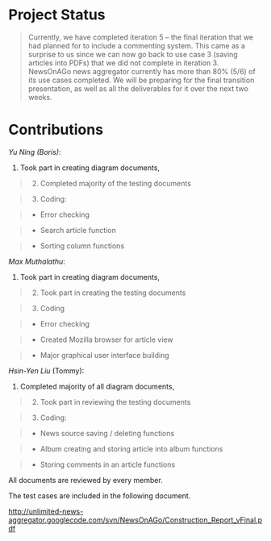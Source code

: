 # Project Status #

> Currently, we have completed iteration 5 – the final iteration that we had planned for to include a commenting system.  This came as a surprise to us since we can now go back to use case 3 (saving articles into PDFs) that we did not complete in iteration 3.  NewsOnAGo news aggregator currently has more than 80% (5/6) of its use cases completed.  We will be preparing for the final transition presentation, as well as all the deliverables for it over the next two weeks.

# Contributions #

_Yu Ning (Boris)_:

  1. Took part in creating diagram documents,

> 2) Completed majority of the testing documents

> 3) Coding:

> - Error checking

> - Search article function

> - Sorting column functions

_Max Muthalathu_:

  1. Took part in creating diagram documents,

> 2) Took part in creating the testing documents

> 3) Coding

> - Error checking

> - Created Mozilla browser for article view

> - Major graphical user interface building

_Hsin-Yen Liu_ (Tommy):

  1. Completed majority of all diagram documents,

> 2) Took part in reviewing the testing documents

> 3) Coding:

> - News source saving / deleting functions

> - Album creating and storing article into album functions

> - Storing comments in an article functions

All documents are reviewed by every member.


The test cases are included in the following document.

http://unlimited-news-aggregator.googlecode.com/svn/NewsOnAGo/Construction_Report_vFinal.pdf